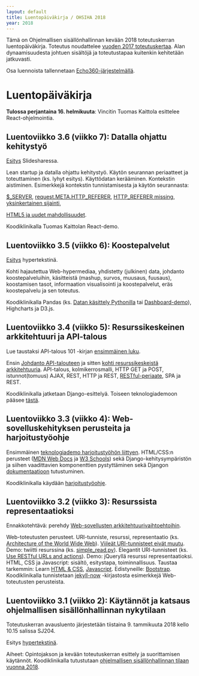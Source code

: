 ```yaml
---
layout: default
title: Luentopäiväkirja / OHSIHA 2018
year: 2018
---
```


Tämä on Ohjelmallisen sisällönhallinnan kevään 2018 toteutuskerran luentopäiväkirja.
Toteutus noudattelee [vuoden 2017 toteutuskertaa](https://ohsiha.github.io/2017/luentopaivakirja).
Alan dynaamisuudesta johtuen sisältöjä ja toteutustapaa kuitenkin kehitetään jatkuvasti.

Osa luennoista tallennetaan [Echo360-järjestelmällä](https://echo360.org.uk/section/8b218f60-14ef-4b65-9d88-1d910ce34f49/public).

# Luentopäiväkirja

<!-- Tulossa:
* Resurssikeskeinen arkkitehtuuri, API-talous, koostepalvelut
* Web-informaatiojärjestelmien (sisällönhallintajärjestelmien) arkkitehtuuri
* Vierailuluento: Datajournalismi/DevOps/Lean Startup/Datalähtöinen ongelmanratkaisu
* Erityiskysymyksiä: tiedolla johdettu kehittäminen
* Erityiskysymyksiä: mukautuvuus & suosittelu
-->

**Tulossa perjantaina 16. helmikuuta**: Vincitin Tuomas Kaittola esittelee React-ohjelmointia.

## Luentoviikko 3.6 (viikko 7): Datalla ohjattu kehitystyö

[Esitys](https://www.slideshare.net/jukkahuhtamaki/lean-startup-ja-datalla-ohjattu-kehitysty) Slidesharessa.

Lean startup ja datalla ohjattu kehitystyö.
Käytön seurannan periaatteet ja toteuttaminen (ks. lyhyt esitys). 
Käyttödatan kerääminen.
Kontekstin aistiminen.
Esimerkkejä kontekstin tunnistamisesta ja käytön seurannasta:
<!-- <a href="http://matriisi.ee.tut.fi/hmopetus/ohsiha/2014/pruju/09/esitys.php#(9)">luentokalvot</a>,  -->
[$_SERVER](http://matriisi.ee.tut.fi/hmopetus/hm-ohj/2007/demo/jakelukonteksti/http-request-details.php),
[request.META.HTTP_REFERER](https://still-dawn-72781.herokuapp.com/headers),
[HTTP_REFERER missing](http://stackoverflow.com/questions/12369615/serverhttp-referer-missing),
[yksinkertainen sijainti](https://www.w3schools.com/html/html5_geolocation.asp),
<!-- [sijainti ja kartta](http://matriisi.ee.tut.fi/hmopetus/hm-ohj/2013/demo/sijainti/esimerkki.html), -->
[HTML5 ja uudet mahdollisuudet](http://blog.teamtreehouse.com/exploring-javascript-device-apis).

Koodiklinikalla Tuomas Kaittolan React-demo.


## Luentoviikko 3.5 (viikko 6): Koostepalvelut

[Esitys](luento/0305/esitys.html) hypertekstinä.

Kohti hajautettua Web-hypermediaa,
yhdistetty (julkinen) data,
johdanto koostepalveluihin,
käsitteistä (mashup, survos, muusaus, fuusaus),
koostamisen tasot,
informaation visualisointi ja koostepalvelut,
eräs koostepalvelu ja sen toteutus.

Koodiklinikalla Pandas (ks.
[Datan käsittely Pythonilla](http://matriisi.ee.tut.fi/~huhtis/esitys/2014/03-edutech-python-data/#/)
tai
[Dashboard-demo](https://github.com/jukkahuhtamaki/dashboard-demo)),
Highcharts ja
D3.js.

## Luentoviikko 3.4 (viikko 5): Resurssikeskeinen arkkitehtuuri ja API-talous

Lue taustaksi API-talous 101 -kirjan [ensimmäinen luku](https://www.apitalous101.fi/luku-varoitus).

Ensin [Johdanto API-talouteen](https://www.slideshare.net/jukkahuhtamaki/johdanto-apitalouteen) ja sitten [kohti resurssikeskeistä arkkitehtuuria](https://gitpitch.com/ohsiha/2018/master?p=luento/0304#/). API-talous,
kolmikerrosmalli,
HTTP GET ja POST,
istunnot(tomuus) AJAX,
REST, HTTP ja REST,
[RESTful-periaate](http://www.vinaysahni.com/best-practices-for-a-pragmatic-restful-api), SPA ja REST.

Koodiklinikalla jatketaan Django-esittelyä. Toiseen teknologiademoon pääsee [tästä](https://ohsiha.github.io/2018/01/31/django-jatkoa.html).

## Luentoviikko 3.3 (viikko 4): Web-sovelluskehityksen perusteita ja harjoitustyöohje

Ensimmäinen [teknologiademo harjoitustyöhön liittyen](https://ohsiha.github.io/2018/01/19/html-css-django-perusteet.html). HTML/CSS:n perusteet ([MDN Web Docs](https://developer.mozilla.org/fi/) ja [W3 Schools](https://www.w3schools.com/)) sekä Django-kehitysympäristön ja siihen vaadittavien komponenttien pystyttäminen sekä Djangon [dokumentaatioon](https://docs.djangoproject.com/en/2.0/) tutustuminen.

Koodiklinikalla käydään [harjoitustyöohje](https://ohsiha.github.io/2018/harjoitustyo).

## Luentoviikko 3.2 (viikko 3): Resurssista representaatioksi

Ennakkotehtävä: perehdy [Web-sovellusten arkkitehtuurivaihtoehtoihin](https://blog.octo.com/en/new-web-application-architectures-and-impacts-for-enterprises-1/).

Web-toteutusten perusteet.
URI-tunniste, resurssi, representaatio (ks.
[Architecture of the World Wide Web](https://www.w3.org/TR/webarch/#p20)).
[Viileät URI-tunnisteet eivät muutu](https://www.w3.org/Provider/Style/URI).
Demo: twiitti resurssina (ks. [simple_read.py](https://github.com/jukkahuhtamaki/pcm-demo/blob/master/twitter-api/simple_read.py)).
Elegantit URI-tunnisteet (ks. [Use RESTful URLs and actions](http://www.vinaysahni.com/best-practices-for-a-pragmatic-restful-api#restful)).
Demo: jQueryllä resurssi representaatioksi.
HTML, CSS ja Javascript: sisältö, esitystapa, toiminnallisuus.
Taustaa tarkemmin: Learn [HTML &amp; CSS](https://www.codecademy.com/learn/web), [Javascript](https://www.codecademy.com/learn/javascript).
Edistyneille: [Bootstrap](http://getbootstrap.com/).
Koodiklinikalla tunnistetaan [jekyll-now](https://github.com/barryclark/jekyll-now) -kirjastosta esimerkkejä Web-toteutusten perusteista.

## Luentoviikko 3.1 (viikko 2): Käytännöt ja katsaus ohjelmallisen sisällönhallinnan nykytilaan

Toteutuskerran avausluento järjestetään tiistaina 9. tammikuuta 2018 kello 10.15 salissa SJ204.

Esitys [hypertekstinä](http://ohsiha.github.io/2018/luento/01/esitys.html).

Aiheet: Opintojakson ja kevään toteutuskerran esittely ja suorittamisen käytännöt.
Koodiklinikalla tutustutaan  [ohjelmallisen sisällönhallinnan tilaan vuonna 2018](http://ohsiha.github.io/2018/01/10/ohsiha-vuonna-2018).
